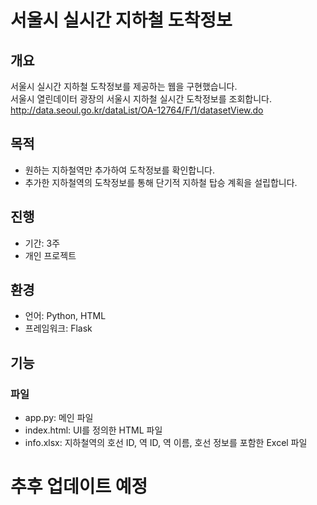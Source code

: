 # 서울시 실시간 지하철 도착정보

## 개요
서울시 실시간 지하철 도착정보를 제공하는 웹을 구현했습니다.</br>
서울시 열린데이터 광장의 서울시 지하철 실시간 도착정보를 조회합니다.</br>
http://data.seoul.go.kr/dataList/OA-12764/F/1/datasetView.do</br>

## 목적
- 원하는 지하철역만 추가하여 도착정보를 확인합니다.</br>
- 추가한 지하철역의 도착정보를 통해 단기적 지하철 탑승 계획을 설립합니다.</br>

## 진행
- 기간: 3주</br>
- 개인 프로젝트</br>

## 환경
- 언어: Python, HTML
- 프레임워크: Flask

## 기능
### 파일
- app.py: 메인 파일
- index.html: UI를 정의한 HTML 파일
- info.xlsx: 지하철역의 호선 ID, 역 ID, 역 이름, 호선 정보를 포함한 Excel 파일

# 추후 업데이트 예정

